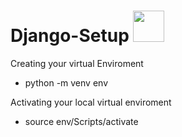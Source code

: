# Django-Setup <img src ="https://www.opengis.ch/wp-content/uploads/2020/04/django-python-logo.png" height=50 width=50/>

Creating your virtual Enviroment
- python -m venv env

Activating your local virtual enviroment
- source env/Scripts/activate


